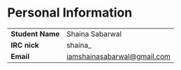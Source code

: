 # Personal Information

|                  |                             |
|------------------|-----------------------------|
| **Student Name** | Shaina Sabarwal             |
| **IRC nick**     | shaina_                    |
| **Email**        | iamshainasabarwal@gmail.com |